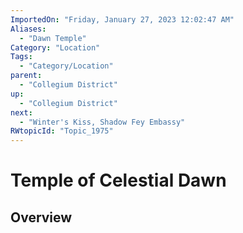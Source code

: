 ```yaml
---
ImportedOn: "Friday, January 27, 2023 12:02:47 AM"
Aliases:
  - "Dawn Temple"
Category: "Location"
Tags:
  - "Category/Location"
parent:
  - "Collegium District"
up:
  - "Collegium District"
next:
  - "Winter's Kiss, Shadow Fey Embassy"
RWtopicId: "Topic_1975"
---
```

# Temple of Celestial Dawn
## Overview
